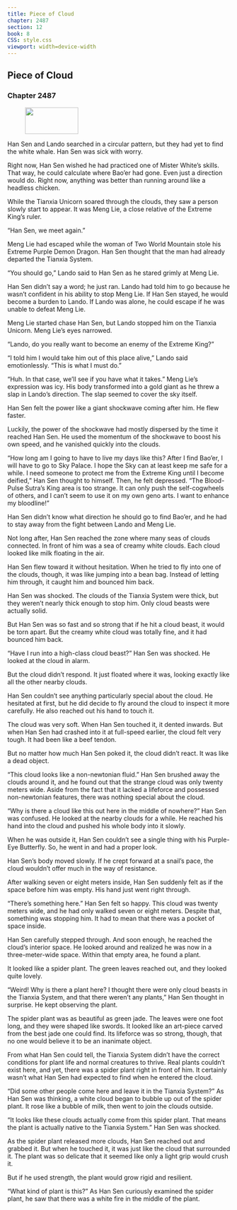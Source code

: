 ```yaml
---
title: Piece of Cloud
chapter: 2487
section: 12
book: 8
CSS: style.css
viewport: width=device-width
---
```


## Piece of Cloud

### Chapter 2487

<figure>
	<img src="../Images/gem.gif" alt="" id="gem" width="120" height="60" />
</figure>

Han Sen and Lando searched in a circular pattern, but they had yet to find the white whale. Han Sen was sick with worry.

Right now, Han Sen wished he had practiced one of Mister White’s skills. That way, he could calculate where Bao’er had gone. Even just a direction would do. Right now, anything was better than running around like a headless chicken.

While the Tianxia Unicorn soared through the clouds, they saw a person slowly start to appear. It was Meng Lie, a close relative of the Extreme King’s ruler.

“Han Sen, we meet again.”

Meng Lie had escaped while the woman of Two World Mountain stole his Extreme Purple Demon Dragon. Han Sen thought that the man had already departed the Tianxia System.

“You should go,” Lando said to Han Sen as he stared grimly at Meng Lie.

Han Sen didn’t say a word; he just ran. Lando had told him to go because he wasn’t confident in his ability to stop Meng Lie. If Han Sen stayed, he would become a burden to Lando. If Lando was alone, he could escape if he was unable to defeat Meng Lie.

Meng Lie started chase Han Sen, but Lando stopped him on the Tianxia Unicorn. Meng Lie’s eyes narrowed.

“Lando, do you really want to become an enemy of the Extreme King?”

“I told him I would take him out of this place alive,” Lando said emotionlessly. “This is what I must do.”

“Huh. In that case, we’ll see if you have what it takes.” Meng Lie’s expression was icy. His body transformed into a gold giant as he threw a slap in Lando’s direction. The slap seemed to cover the sky itself.

Han Sen felt the power like a giant shockwave coming after him. He flew faster.

Luckily, the power of the shockwave had mostly dispersed by the time it reached Han Sen. He used the momentum of the shockwave to boost his own speed, and he vanished quickly into the clouds.

“How long am I going to have to live my days like this? After I find Bao’er, I will have to go to Sky Palace. I hope the Sky can at least keep me safe for a while. I need someone to protect me from the Extreme King until I become deified,” Han Sen thought to himself. Then, he felt depressed. “The Blood-Pulse Sutra’s King area is too strange. It can only push the self-cogwheels of others, and I can’t seem to use it on my own geno arts. I want to enhance my bloodline!”

Han Sen didn’t know what direction he should go to find Bao’er, and he had to stay away from the fight between Lando and Meng Lie.

Not long after, Han Sen reached the zone where many seas of clouds connected. In front of him was a sea of creamy white clouds. Each cloud looked like milk floating in the air.

Han Sen flew toward it without hesitation. When he tried to fly into one of the clouds, though, it was like jumping into a bean bag. Instead of letting him through, it caught him and bounced him back.

Han Sen was shocked. The clouds of the Tianxia System were thick, but they weren’t nearly thick enough to stop him. Only cloud beasts were actually solid.

But Han Sen was so fast and so strong that if he hit a cloud beast, it would be torn apart. But the creamy white cloud was totally fine, and it had bounced him back.

“Have I run into a high-class cloud beast?” Han Sen was shocked. He looked at the cloud in alarm.

But the cloud didn’t respond. It just floated where it was, looking exactly like all the other nearby clouds.

Han Sen couldn’t see anything particularly special about the cloud. He hesitated at first, but he did decide to fly around the cloud to inspect it more carefully. He also reached out his hand to touch it.

The cloud was very soft. When Han Sen touched it, it dented inwards. But when Han Sen had crashed into it at full-speed earlier, the cloud felt very tough. It had been like a beef tendon.

But no matter how much Han Sen poked it, the cloud didn’t react. It was like a dead object.

“This cloud looks like a non-newtonian fluid.” Han Sen brushed away the clouds around it, and he found out that the strange cloud was only twenty meters wide. Aside from the fact that it lacked a lifeforce and possessed non-newtonian features, there was nothing special about the cloud.

“Why is there a cloud like this out here in the middle of nowhere?” Han Sen was confused. He looked at the nearby clouds for a while. He reached his hand into the cloud and pushed his whole body into it slowly.

When he was outside it, Han Sen couldn’t see a single thing with his Purple-Eye Butterfly. So, he went in and had a proper look.

Han Sen’s body moved slowly. If he crept forward at a snail’s pace, the cloud wouldn’t offer much in the way of resistance.

After walking seven or eight meters inside, Han Sen suddenly felt as if the space before him was empty. His hand just went right through.

“There’s something here.” Han Sen felt so happy. This cloud was twenty meters wide, and he had only walked seven or eight meters. Despite that, something was stopping him. It had to mean that there was a pocket of space inside.

Han Sen carefully stepped through. And soon enough, he reached the cloud’s interior space. He looked around and realized he was now in a three-meter-wide space. Within that empty area, he found a plant.

It looked like a spider plant. The green leaves reached out, and they looked quite lovely.

“Weird! Why is there a plant here? I thought there were only cloud beasts in the Tianxia System, and that there weren’t any plants,” Han Sen thought in surprise. He kept observing the plant.

The spider plant was as beautiful as green jade. The leaves were one foot long, and they were shaped like swords. It looked like an art-piece carved from the best jade one could find. Its lifeforce was so strong, though, that no one would believe it to be an inanimate object.

From what Han Sen could tell, the Tianxia System didn’t have the correct conditions for plant life and normal creatures to thrive. Real plants couldn’t exist here, and yet, there was a spider plant right in front of him. It certainly wasn’t what Han Sen had expected to find when he entered the cloud.

“Did some other people come here and leave it in the Tianxia System?” As Han Sen was thinking, a white cloud began to bubble up out of the spider plant. It rose like a bubble of milk, then went to join the clouds outside.

“It looks like these clouds actually come from this spider plant. That means the plant is actually native to the Tianxia System.” Han Sen was shocked.

As the spider plant released more clouds, Han Sen reached out and grabbed it. But when he touched it, it was just like the cloud that surrounded it. The plant was so delicate that it seemed like only a light grip would crush it.

But if he used strength, the plant would grow rigid and resilient.

“What kind of plant is this?” As Han Sen curiously examined the spider plant, he saw that there was a white fire in the middle of the plant.